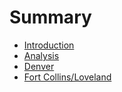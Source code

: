 # Summary

* [Introduction](README.md)
* [Analysis](analysis/README.md)
* [Denver](analysis/denver.md)
* [Fort Collins/Loveland](analysis/fortcollinsloveland.md)

